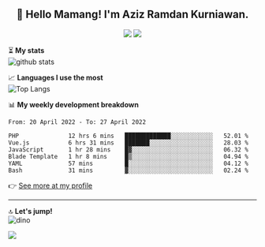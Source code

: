 <h2 align="center">👋 Hello Mamang! I'm Aziz Ramdan Kurniawan.</h2>  
<p align="center">
  <img src="https://komarev.com/ghpvc/?username=azizramdan">
  <img src="https://wakatime.com/badge/user/90056fa0-4c31-4eca-954e-2a3ac05896f9.svg">
</p>
    
⏳ **My stats**  
![github stats](https://github-readme-stats.vercel.app/api?username=azizramdan&show_icons=true&count_private=true&title_color=000&hide_border=true&hide_title=true)  

📈 **Languages I use the most**  
![Top Langs](https://github-readme-stats.vercel.app/api/top-langs/?username=azizramdan&layout=compact&langs_count=6&hide=tsql&hide_border=true&hide_title=true&exclude_repo=Futsal-Go,Futsal-Go-Admin,Sistem-Informasi-Sensus-Harian-Rawat-Inap)  

📊 **My weekly development breakdown**
<!--START_SECTION:waka-->

```text
From: 20 April 2022 - To: 27 April 2022

PHP              12 hrs 6 mins   █████████████░░░░░░░░░░░░   52.01 %
Vue.js           6 hrs 31 mins   ███████░░░░░░░░░░░░░░░░░░   28.03 %
JavaScript       1 hr 28 mins    █▓░░░░░░░░░░░░░░░░░░░░░░░   06.32 %
Blade Template   1 hr 8 mins     █▒░░░░░░░░░░░░░░░░░░░░░░░   04.94 %
YAML             57 mins         █░░░░░░░░░░░░░░░░░░░░░░░░   04.12 %
Bash             31 mins         ▓░░░░░░░░░░░░░░░░░░░░░░░░   02.24 %
```

<!--END_SECTION:waka-->
👉 [See more at my profile](https://wakatime.com/@azizramdan)
***
🔝 **Let's jump!**  
![dino](https://raw.githubusercontent.com/azizramdan/azizramdan/master/dino.gif)  

![](https://hit.yhype.me/github/profile?user_id=27954794)
